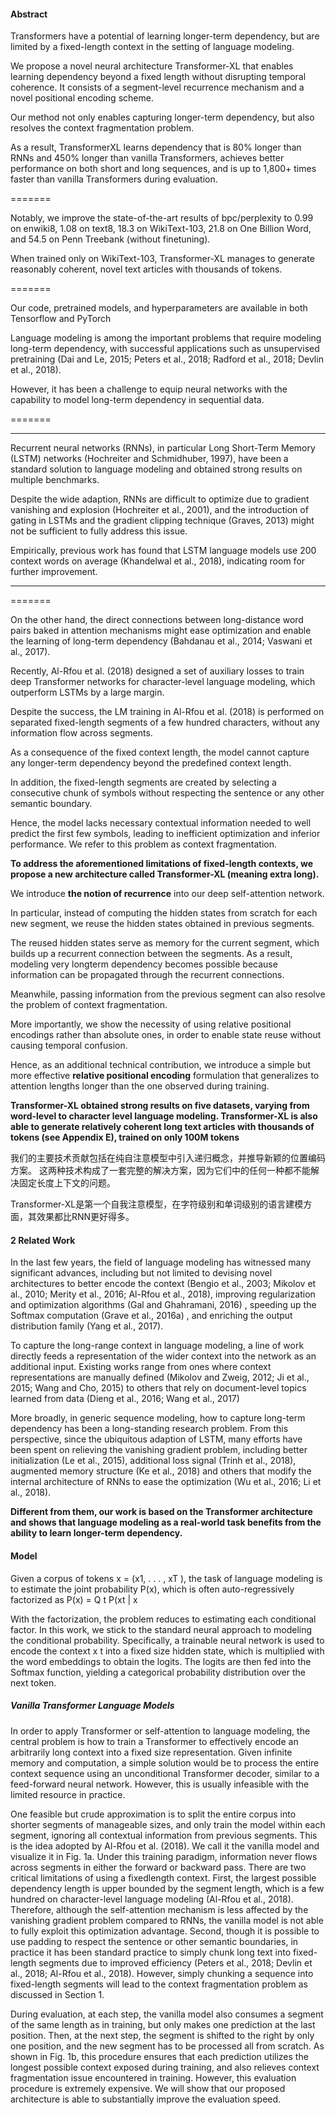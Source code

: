 #### Abstract

Transformers have a potential of learning longer-term dependency, but are limited by a fixed-length context in the setting of language modeling. 

We propose a novel neural architecture Transformer-XL that enables learning dependency beyond a fixed length without disrupting temporal coherence. It consists of a segment-level recurrence mechanism and a novel positional encoding scheme. 

Our method not only enables capturing longer-term dependency, but also resolves the context fragmentation problem. 

As a result, TransformerXL learns dependency that is 80% longer than RNNs and 450% longer than vanilla Transformers, achieves better performance on both short and long sequences, and is up to 1,800+ times faster than vanilla Transformers during evaluation. 

=======

Notably, we improve the state-of-the-art results of bpc/perplexity to 0.99 on enwiki8, 1.08 on text8, 18.3 on WikiText-103, 21.8 on One Billion Word, and 54.5 on Penn Treebank (without finetuning). 

When trained only on WikiText-103, Transformer-XL manages to generate reasonably coherent, novel text articles with thousands of tokens. 

=======

Our code, pretrained models, and hyperparameters are available in both Tensorflow and PyTorch 

Language modeling is among the important problems that require modeling long-term dependency, with successful applications such as unsupervised pretraining (Dai and Le, 2015; Peters et al., 2018; Radford et al., 2018; Devlin et al., 2018). 

However, it has been a challenge to equip neural networks with the capability to model long-term dependency in sequential data. 

=======

****

Recurrent neural networks (RNNs), in particular Long Short-Term Memory (LSTM) networks (Hochreiter and Schmidhuber, 1997), have been a standard solution to language modeling and obtained strong results on multiple benchmarks.

Despite the wide adaption, RNNs are difficult to optimize due to gradient vanishing and explosion (Hochreiter et al., 2001), and the introduction of gating in LSTMs and the gradient clipping technique (Graves, 2013) might not be sufficient to fully address this issue. 

Empirically, previous work has found that LSTM language models use 200 context words on average (Khandelwal et al., 2018), indicating room for further improvement. 

****

=======

On the other hand, the direct connections between long-distance word pairs baked in attention mechanisms might ease optimization and enable the learning of long-term dependency (Bahdanau et al., 2014; Vaswani et al., 2017). 

Recently, Al-Rfou et al. (2018) designed a set of auxiliary losses to train deep Transformer networks for character-level language modeling, which outperform LSTMs by a large margin. 

Despite the success, the LM training in Al-Rfou et al. (2018) is performed on separated fixed-length segments of a few hundred characters, without any information flow across segments. 

As a consequence of the fixed context length, the model cannot capture any longer-term dependency beyond the predefined context length. 

In addition, the fixed-length segments are created by selecting a consecutive chunk of symbols without respecting the sentence or any other semantic boundary. 

Hence, the model lacks necessary contextual information needed to well predict the first few symbols, leading to inefficient optimization and inferior performance. We refer to this problem as context fragmentation. 

**To address the aforementioned limitations of fixed-length contexts, we propose a new architecture called Transformer-XL (meaning extra long).** 

We introduce **the notion of recurrence** into our deep self-attention network. 

In particular, instead of computing the hidden states from scratch for each new segment, we reuse the hidden states obtained in previous segments. 

The reused hidden states serve as memory for the current segment, which builds up a recurrent connection between the segments. As a result, modeling very longterm dependency becomes possible because information can be propagated through the recurrent connections. 

Meanwhile, passing information from the previous segment can also resolve the problem of context fragmentation. 

More importantly, we show the necessity of using relative positional encodings rather than absolute ones, in order to enable state reuse without causing temporal confusion. 

Hence, as an additional technical contribution, we introduce a simple but more effective **relative positional encoding** formulation that generalizes to attention lengths longer than the one observed during training. 

**Transformer-XL obtained strong results on five datasets, varying from word-level to character level language modeling. Transformer-XL is also able to generate relatively coherent long text articles with thousands of tokens (see Appendix E), trained on only 100M tokens** 

我们的主要技术贡献包括在纯自注意模型中引入递归概念，并推导新颖的位置编码方案。
这两种技术构成了一套完整的解决方案，因为它们中的任何一种都不能解决固定长度上下文的问题。 

Transformer-XL是第一个自我注意模型，在字符级别和单词级别的语言建模方面，其效果都比RNN更好得多。

#### 2 Related Work

In the last few years, the field of language modeling has witnessed many significant advances, including but not limited to devising novel architectures to better encode the context (Bengio et al., 2003; Mikolov et al., 2010; Merity et al., 2016; Al-Rfou et al., 2018), improving regularization and optimization algorithms (Gal and Ghahramani, 2016) , speeding up the Softmax computation (Grave et al., 2016a) , and enriching the output distribution family (Yang et al., 2017). 

 To capture the long-range context in language modeling, a line of work directly feeds a representation of the wider context into the network  as an additional input. Existing works range from ones where context representations are manually defined (Mikolov and Zweig, 2012; Ji et al., 2015; Wang and Cho, 2015) to others that rely on document-level topics learned from data (Dieng et al., 2016; Wang et al., 2017) 

More broadly, in generic sequence modeling, how to capture long-term dependency has been a long-standing research problem. From this perspective, since the ubiquitous adaption of LSTM, many efforts have been spent on relieving the vanishing gradient problem, including better initialization (Le et al., 2015), additional loss signal (Trinh et al., 2018), augmented memory structure (Ke et al., 2018) and others that modify the internal architecture of RNNs to ease the optimization (Wu et al., 2016; Li et al., 2018). 

**Different from them, our work is based on the Transformer architecture and shows that language modeling as a real-world task benefits from the ability to learn longer-term dependency.**  

#### Model 

Given a corpus of tokens x = (x1, . . . , xT ), the task of language modeling is to estimate the joint probability P(x), which is often auto-regressively factorized as P(x) = Q t P(xt | x 

With the factorization, the problem reduces to estimating each conditional factor. In this work, we stick to the standard neural approach to modeling the conditional probability. Specifically, a trainable neural network is used to encode the context x  t into a fixed size hidden state, which is multiplied with the word embeddings to obtain the logits. The logits are then fed into the Softmax function, yielding a categorical probability distribution over the next token. 

#####  Vanilla Transformer Language Models 

 In order to apply Transformer or self-attention to language modeling, the central problem is how to train a Transformer to effectively encode an arbitrarily long context into a fixed size representation. Given infinite memory and computation, a simple solution would be to process the entire context sequence using an unconditional Transformer decoder, similar to a feed-forward neural network. However, this is usually infeasible with the limited resource in practice. 

One feasible but crude approximation is to split the entire corpus into shorter segments of manageable sizes, and only train the model within each segment, ignoring all contextual information from previous segments. This is the idea adopted by Al-Rfou et al. (2018). We call it the vanilla model and visualize it in Fig. 1a. Under this training paradigm, information never flows across segments in either the forward or backward pass. There are two critical limitations of using a fixedlength context. First, the largest possible dependency length is upper bounded by the segment length, which is a few hundred on character-level language modeling (Al-Rfou et al., 2018). Therefore, although the self-attention mechanism is less affected by the vanishing gradient problem compared to RNNs, the vanilla model is not able to fully exploit this optimization advantage. Second, though it is possible to use padding to respect the sentence or other semantic boundaries, in practice it has been standard practice to simply chunk long text into fixed-length segments due to improved efficiency (Peters et al., 2018; Devlin et al., 2018; Al-Rfou et al., 2018). However, simply chunking a sequence into fixed-length segments will lead to the context fragmentation problem as discussed in Section 1.  

During evaluation, at each step, the vanilla model also consumes a segment of the same length as in training, but only makes one prediction at the last position. Then, at the next step, the segment is shifted to the right by only one position, and the new segment has to be processed all from scratch. As shown in Fig. 1b, this procedure ensures that each prediction utilizes the longest possible context exposed during training, and also relieves context fragmentation issue encountered in training. However, this evaluation procedure is extremely expensive. We will show that our proposed architecture is able to substantially improve the evaluation speed. 